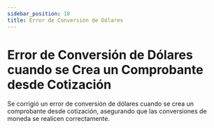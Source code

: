 ```yaml
---
sidebar_position: 18
title: Error de Conversión de Dólares
---
```


# Error de Conversión de Dólares cuando se Crea un Comprobante desde Cotización

Se corrigió un error de conversión de dólares cuando se crea un comprobante desde cotización, asegurando que las conversiones de moneda se realicen correctamente.
